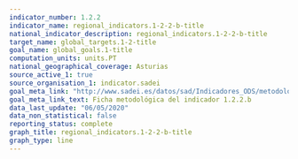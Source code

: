 ```yaml
---
indicator_number: 1.2.2
indicator_name: regional_indicators.1-2-2-b-title
national_indicator_description: regional_indicators.1-2-2-b-title
target_name: global_targets.1-2-title
goal_name: global_goals.1-title
computation_units: units.PT
national_geographical_coverage: Asturias
source_active_1: true
source_organisation_1: indicator.sadei
goal_meta_link: "http://www.sadei.es/datos/sad/Indicadores_ODS/metodologia/1.2.2.b.pdf"
goal_meta_link_text: Ficha metodológica del indicador 1.2.2.b
data_last_update: "06/05/2020"
data_non_statistical: false
reporting_status: complete
graph_title: regional_indicators.1-2-2-b-title
graph_type: line
---
```

